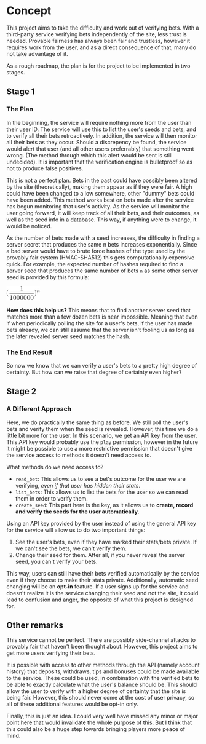 # Concept
This project aims to take the difficulty and work out of verifying bets. With a third-party service verifying bets independently of the site, less trust is needed. Provable fairness has always been fair and trustless, however it requires work from the user, and as a direct consequence of that, many do not take advantage of it.

As a rough roadmap, the plan is for the project to be implemented in two stages.

## Stage 1

### The Plan
In the beginning, the service will require nothing more from the user than their user ID. The service will use this to list the user's seeds and bets, and to verify all their bets retroactively. In addition, the service will then monitor all their bets as they occur. Should a discrepency be found, the service would alert that user (and all other users preferrably) that something went wrong. (The method through which this alert would be sent is still undecided). It is important that the verification engine is bulletproof so as not to produce false positives.

This is not a perfect plan. Bets in the past could have possibly been altered by the site (theoretically), making them appear as if they were fair. A high could have been changed to a low somewhere, other "dummy" bets could have been added. This method works best on bets made after the service has begun monitoring that user's activity. As the service will monitor the user going forward, it will keep track of all their bets, and their outcomes, as well as the seed info in a database. This way, if anything were to change, it would be noticed.

As the number of bets made with a seed increases, the difficulty in finding a server secret that produces the same n bets increases exponentially. Since a bad server would have to brute force hashes of the type used by the provably fair system (HMAC-SHA512) this gets computationally expensive quick. For example, the expected number of hashes required to find a server seed that produces the same number of bets `n` as some other server seed is provided by this formula:

![Formula](./formula_1.png)

**How does this help us?** This means that to find another server seed that matches more than a few dozen bets is near impossible. Meaning that even if when periodically polling the site for a user's bets, if the user has made bets already, we can still assume that the server isn't fooling us as long as the later revealed server seed matches the hash.

### The End Result
So now we know that we can verify a user's bets to a pretty high degree of certainty. But how can we raise that degree of certainty even higher?

## Stage 2

### A Different Approach
Here, we do practically the same thing as before. We still poll the user's bets and verify them when the seed is revealed. However, this time we do a little bit more for the user. In this scenario, we get an API key from the user. This API key would probably use the `play` permission, however in the future it might be possible to use a more restrictive permission that doesn't give the service access to methods it doesn't need access to.

What methods do we need access to?
- `read_bet`: This allows us to see a bet's outcome for the user we are verifying, *even if that user has hidden their stats*.
- `list_bets`: This allows us to list the bets for the user so we can read them in order to verify them.
- `create_seed`: This part here is the key, as it allows us to **create, record and verify the seeds for the user automatically**.

Using an API key provided by the user instead of using the general API key for the service will allow us to do two important things:
1. See the user's bets, even if they have marked their stats/bets private. If we can't see the bets, we can't verify them.
2. Change their seed for them. After all, if you never reveal the server seed, you can't verify your bets.

This way, users can still have their bets verified automatically by the service even if they choose to make their stats private. Additionally, automatic seed changing will be an **opt-in** feature. If a user signs up for the service and doesn't realize it is the service changing their seed and not the site, it could lead to confusion and anger, the opposite of what this project is designed for.

## Other remarks
This service cannot be perfect. There are possibly side-channel attacks to provably fair that haven't been thought about. However, this project aims to get more users verifying their bets.

It is possible with access to other methods through the API (namely account history) that deposits, withdraws, tips and bonuses could be made available to the service. These could be used, in combination with the verified bets to be able to exactly calculate what the user's balance should be. This should allow the user to verify with a higher degree of certainty that the site is being fair. However, this should never come at the cost of user privacy, so all of these additional features would be opt-in only.

Finally, this is just an idea. I could very well have missed any minor or major point here that would invalidate the whole purpose of this. But I think that this could also be a huge step towards bringing players more peace of mind.